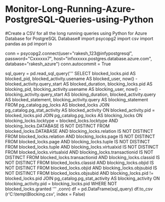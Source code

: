 # Monitor-Long-Running-Azure-PostgreSQL-Queries-using-Python
#Create a CSV for all the long running queries using Python for Azure Database for PostgreSQL Database#
import psycopg2
import csv
import pandas as pd
import io

conn = psycopg2.connect(user="rakesh_123@infypostgresql",
                                  password="Cxxxxxx7",
                                  host="infxxxxxx.postgres.database.azure.com",
                                   database="rakesh_azure")
conn.autocommit = True

sql_query = pd.read_sql_query(''' 
                                SELECT blocked_locks.pid         AS blocked_pid,
       blocked_activity.usename  AS blocked_user,
	   now() - blocked_activity.query_start
		                         AS blocked_duration,
       blocking_locks.pid        AS blocking_pid,
       blocking_activity.usename AS blocking_user,
	   now() - blocking_activity.query_start
                                 AS blocking_duration,
       blocked_activity.query    AS blocked_statement,
       blocking_activity.query   AS blocking_statement
FROM pg_catalog.pg_locks AS blocked_locks
JOIN pg_catalog.pg_stat_activity AS blocked_activity
    ON blocked_activity.pid = blocked_locks.pid
JOIN pg_catalog.pg_locks AS blocking_locks 
    ON blocking_locks.locktype = blocked_locks.locktype
        AND blocking_locks.DATABASE IS NOT DISTINCT FROM blocked_locks.DATABASE
        AND blocking_locks.relation IS NOT DISTINCT FROM blocked_locks.relation
        AND blocking_locks.page IS NOT DISTINCT FROM blocked_locks.page
        AND blocking_locks.tuple IS NOT DISTINCT FROM blocked_locks.tuple
        AND blocking_locks.virtualxid IS NOT DISTINCT FROM blocked_locks.virtualxid
        AND blocking_locks.transactionid IS NOT DISTINCT FROM blocked_locks.transactionid
        AND blocking_locks.classid IS NOT DISTINCT FROM blocked_locks.classid
        AND blocking_locks.objid IS NOT DISTINCT FROM blocked_locks.objid
        AND blocking_locks.objsubid IS NOT DISTINCT FROM blocked_locks.objsubid
        AND blocking_locks.pid != blocked_locks.pid
JOIN pg_catalog.pg_stat_activity AS blocking_activity
    ON blocking_activity.pid = blocking_locks.pid
WHERE NOT blocked_locks.granted
'''
                              ,conn)
df = pd.DataFrame(sql_query)
df.to_csv (r'C:\temp\Blocking.csv', index = False) 
